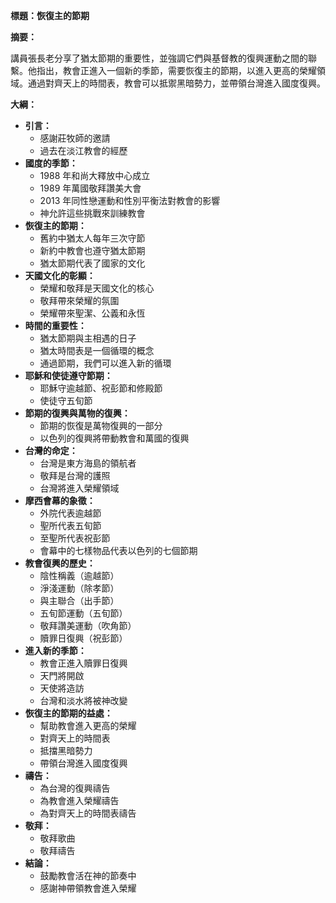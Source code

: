 **標題：恢復主的節期**

**摘要：**

講員張長老分享了猶太節期的重要性，並強調它們與基督教的復興運動之間的聯繫。他指出，教會正進入一個新的季節，需要恢復主的節期，以進入更高的榮耀領域。通過對齊天上的時間表，教會可以抵禦黑暗勢力，並帶領台灣進入國度復興。

**大綱：**

* **引言：**
    * 感謝莊牧師的邀請
    * 過去在淡江教會的經歷
* **國度的季節：**
    * 1988 年和尚大釋放中心成立
    * 1989 年萬國敬拜讚美大會
    * 2013 年同性戀運動和性別平衡法對教會的影響
    * 神允許這些挑戰來訓練教會
* **恢復主的節期：**
    * 舊約中猶太人每年三次守節
    * 新約中教會也遵守猶太節期
    * 猶太節期代表了國家的文化
* **天國文化的彰顯：**
    * 榮耀和敬拜是天國文化的核心
    * 敬拜帶來榮耀的氛圍
    * 榮耀帶來聖潔、公義和永恆
* **時間的重要性：**
    * 猶太節期與主相遇的日子
    * 猶太時間表是一個循環的概念
    * 通過節期，我們可以進入新的循環
* **耶穌和使徒遵守節期：**
    * 耶穌守逾越節、祝彭節和修殿節
    * 使徒守五旬節
* **節期的復興與萬物的復興：**
    * 節期的恢復是萬物復興的一部分
    * 以色列的復興將帶動教會和萬國的復興
* **台灣的命定：**
    * 台灣是東方海島的領航者
    * 敬拜是台灣的護照
    * 台灣將進入榮耀領域
* **摩西會幕的象徵：**
    * 外院代表逾越節
    * 聖所代表五旬節
    * 至聖所代表祝彭節
    * 會幕中的七樣物品代表以色列的七個節期
* **教會復興的歷史：**
    * 陰性稱義（逾越節）
    * 淨淺運動（除孝節）
    * 與主聯合（出手節）
    * 五旬節運動（五旬節）
    * 敬拜讚美運動（吹角節）
    * 贖罪日復興（祝彭節）
* **進入新的季節：**
    * 教會正進入贖罪日復興
    * 天門將開啟
    * 天使將造訪
    * 台灣和淡水將被神改變
* **恢復主的節期的益處：**
    * 幫助教會進入更高的榮耀
    * 對齊天上的時間表
    * 抵擋黑暗勢力
    * 帶領台灣進入國度復興
* **禱告：**
    * 為台灣的復興禱告
    * 為教會進入榮耀禱告
    * 為對齊天上的時間表禱告
* **敬拜：**
    * 敬拜歌曲
    * 敬拜禱告
* **結論：**
    * 鼓勵教會活在神的節奏中
    * 感謝神帶領教會進入榮耀